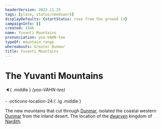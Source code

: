 ```yaml
---
headerVersion: 2023.11.25
tags: [place, status/needswork]
displayDefaults: {startStatus: rose from the ground in}
campaignInfo: []
created: 1546
name: Yuvanti Mountains
pronunciation: yoo-VAHN-tee
typeOf: mountain range
whereabouts: Greater Dunmar
title: Yuvanti Mountains
---
```

# The Yuvanti Mountains
:speaker:{ .middle } *(yoo-VAHN-tee)*  
<div class="grid cards ext-narrow-margin ext-one-column" markdown>
-  
    :octicons-location-24:{ .lg .middle }   
</div>


The new mountains that cut through [Dunmar](<realms/dunmar/dunmar.md>), isolated the coastal western [Dunmar](<realms/dunmar/dunmar.md>) from the inland desert. The location of the [dwarven](<../../species/children-of-the-embodied-gods/dwarves/dwarves.md>) kingdom of [Nardith](<realms/nardith/nardith.md>). 

